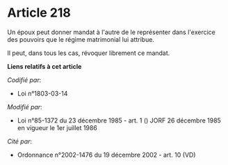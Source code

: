 # Article 218

Un époux peut donner mandat à l'autre de le représenter dans l'exercice des pouvoirs que le régime matrimonial lui attribue.

Il peut, dans tous les cas, révoquer librement ce mandat.

**Liens relatifs à cet article**

_Codifié par_:

  - Loi n°1803-03-14

_Modifié par_:

  - Loi n°85-1372 du 23 décembre 1985 - art. 1 () JORF 26 décembre 1985 en vigueur le 1er juillet 1986

_Cité par_:

  - Ordonnance n°2002-1476 du 19 décembre 2002 - art. 10 (VD)

